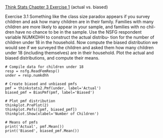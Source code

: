 [Think Stats Chapter 3 Exercise 1](http://greenteapress.com/thinkstats2/html/thinkstats2004.html#toc31) (actual vs. biased)

Exercise 3.1 Something like the class size paradox appears if you survey
children and ask how many children are in their family. Families with many
children are more likely to appear in your sample, and families with no chil-
dren have no chance to be in the sample.
Use the NSFG respondent variable NUMKDHH to construct the actual distribu-
tion for the number of children under 18 in the household.
Now compute the biased distribution we would see if we surveyed the children
and asked them how many children under 18 (including themselves) are in
their household.
Plot the actual and biased distributions, and compute their means.

```
# Compile data for children under 18
resp = nsfg.ReadFemResp()
under = resp.numkdhh

# Create biased and unbiased pmfs
pmf = thinkstats2.Pmf(under, label='Actual')
biased_pmf = BiasPmf(pmf, label='Biased')

# Plot pmf distribution
thinkplot.PrePlot(2)
thinkplot.Pmfs([pmf, biased_pmf])
thinkplot.Show(xlabel='Number of Children')
```


```
# Means of pmfs
print('Actual', pmf.Mean())
print('Biased', biased_pmf.Mean())
```
